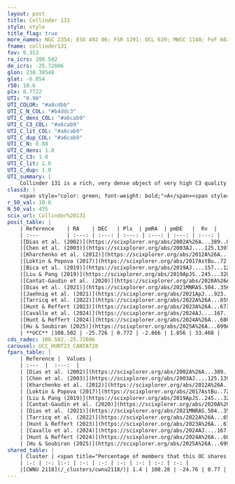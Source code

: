 ```yaml
---
layout: post
title: Collinder 131
style: style
title_flag: true
more_names: NGC 2354; ESO 492 06; FSR 1291; OCL 639; MWSC 1148; FoF 662
fname: collinder131
fov: 0.353
ra_icrs: 108.502
de_icrs: -25.72606
glon: 238.38548
glat: -6.854
r50: 10.6
plx: 0.7722
UTI: "0.98"
UTI_COLOR: "#a8cdbb"
UTI_C_N_COL: "#b4ddc3"
UTI_C_dens_COL: "#a6cab9"
UTI_C_C3_COL: "#a6cab9"
UTI_C_lit_COL: "#a6cab9"
UTI_C_dup_COL: "#a6cab9"
UTI_C_N: 0.88
UTI_C_dens: 1.0
UTI_C_C3: 1.0
UTI_C_lit: 1.0
UTI_C_dup: 1.0
UTI_summary: |
    Collinder 131 is a rich, very dense object of very high C3 quality. It is very well-studied in the literature. This object shares a very small percentage of members with a later reported entry.
class3: |
    <span style="color: green; font-weight: bold;">A</span><span style="color: green; font-weight: bold;">A</span>
r_50_val: 10.6
N_50_val: 435
scix_url: Collinder%20131
posit_table: |
    | Reference    | RA    | DEC   | Plx  | pmRA  | pmDE   |  Rv  |
    | :---         | :---: | :---: | :---: | :---: | :---: | :---: |
    |[Dias et al. (2002)](https://scixplorer.org/abs/2002A%26A...389..871D) | 108.542 | -25.69 | -- | -2.92 | 1.67 | 33.45 |
    |[Chen et al. (2003)](https://scixplorer.org/abs/2003AJ....125.1397C) | 108.549 | -25.722 | -- | -3.52 | 1.39 | -4.0 |
    |[Kharchenko et al. (2012)](https://scixplorer.org/abs/2012A%26A...543A.156K) | 108.535 | -25.693 | -- | -2.55 | 3.59 | -- |
    |[Loktin & Popova (2017)](https://scixplorer.org/abs/2017AstBu..72..257L) | 108.54 | -25.69 | -- | -3.079 | 1.837 | 33.4 |
    |[Bica et al. (2019)](https://scixplorer.org/abs/2019AJ....157...12B) | 108.544 | -25.691 | -- | -- | -- | -- |
    |[Liu & Pang (2019)](https://scixplorer.org/abs/2019ApJS..245...32L) | 108.496 | -25.744 | 0.749 | -2.889 | 1.839 | -- |
    |[Cantat-Gaudin et al. (2020)](https://scixplorer.org/abs/2020A%26A...640A...1C) | 108.503 | -25.724 | 0.753 | -2.885 | 1.832 | -- |
    |[Dias et al. (2021)](https://scixplorer.org/abs/2021MNRAS.504..356D) | 108.515 | -25.738 | 0.752 | -2.89 | 1.817 | 36.157 |
    |[Jaehnig et al. (2021)](https://scixplorer.org/abs/2021ApJ...923..129J) | 108.48 | -25.721 | 0.784 | -2.904 | 1.827 | -- |
    |[Tarricq et al. (2022)](https://scixplorer.org/abs/2022A%26A...659A..59T) | 108.452 | -25.729 | 0.778 | -2.864 | 1.858 | -- |
    |[Hunt & Reffert (2023)](https://scixplorer.org/abs/2023A%26A...673A.114H) | 108.443 | -25.724 | 0.777 | -2.87 | 1.853 | 31.751 |
    |[Cavallo et al. (2024)](https://scixplorer.org/abs/2024AJ....167...12C) | 108.477 | -25.738 | 0.777 | -- | -- | -- |
    |[Hunt & Reffert (2024)](https://scixplorer.org/abs/2024A%26A...686A..42H) | 108.443 | -25.724 | 0.777 | -2.87 | 1.853 | 31.751 |
    |[Hu & Soubiran (2025)](https://scixplorer.org/abs/2025A%26A...699A.246H) | 108.477 | -25.738 | -- | -- | -- | -- |
    | **UCC** |108.502 | -25.726 | 0.772 | -2.866 | 1.856 | 33.468 | 
cds_radec: 108.502,-25.72606
carousel: UCC_HUNT23_CANTAT20
fpars_table: |
    | Reference |  Values |
    | :---  |  :---:  |
    | [Dias et al. (2002)](https://scixplorer.org/abs/2002A%26A...389..871D) | `E(B-V)=0.18, Dist=1750.0, Age=9.18, [Fe/H]=-0.3` |
    | [Chen et al. (2003)](https://scixplorer.org/abs/2003AJ....125.1397C) | `HDis=4085, Age=0.13` |
    | [Kharchenko et al. (2012)](https://scixplorer.org/abs/2012A%26A...543A.156K) | `e_bv=0.666, distance=2865, log_age=8.61, metallicity=-0.109` |
    | [Loktin & Popova (2017)](https://scixplorer.org/abs/2017AstBu..72..257L) | `E(B-V)=0.286, Dmod=12.86, logt=8.174` |
    | [Liu & Pang (2019)](https://scixplorer.org/abs/2019ApJS..245...32L) | `Age=1.18, Z=0.25` |
    | [Cantat-Gaudin et al. (2020)](https://scixplorer.org/abs/2020A%26A...640A...1C) | `AVNN=0.35, DMNN=10.68, AgeNN=9.15` |
    | [Dias et al. (2021)](https://scixplorer.org/abs/2021MNRAS.504..356D) | `Av=0.531, Dist=1258, logage=9.21, [Fe/H]=-0.147` |
    | [Tarricq et al. (2022)](https://scixplorer.org/abs/2022A%26A...659A..59T) | `Dist=1329, logAgeNN=9.16` |
    | [Hunt & Reffert (2023)](https://scixplorer.org/abs/2023A%26A...673A.114H) | `AV50=0.242, diffAV50=0.951, MOD50=10.468, logAge50=9.042` |
    | [Cavallo et al. (2024)](https://scixplorer.org/abs/2024AJ....167...12C) | `AV50=0.64, dMod50=10.58, logAge50=9.04, [Fe/H]50=0.06` |
    | [Hunt & Reffert (2024)](https://scixplorer.org/abs/2024A%26A...686A..42H) | `MassJ=1056.18` |
    | [Hu & Soubiran (2025)](https://scixplorer.org/abs/2025A%26A...699A.246H) | `MA22=-0.19, MA23f=-0.21, MA23g=-0.11, MZ23=-0.25, MK24=-0.19, MF24=-0.18` |
shared_table: |
    | Cluster | <span title="Percentage of members that this OC shares with the ones listed">%</span>   | RA   | DEC   | Plx   | pmRA  | pmDE  | Rv | UTI |
    | :-: | :-: |:-: | :-: | :-: | :-: | :-: | :-: | :-: |
    |[CWNU 2118](/_clusters/cwnu2118/)| 1.4 | 108.28 | -24.76 | 0.77 | -2.84 | 1.82 | 34.22 |0.1 |
---
```

